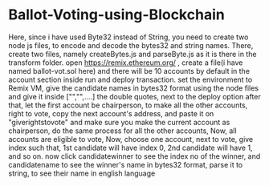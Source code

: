 # Ballot-Voting-using-Blockchain
Here, since i have used Byte32 instead of String, you need to create two node js files, to encode and decode the bytes32 and string names.
There, create two files, namely createBytes.js and parseByte.js as it is there in the transform folder.
open https://remix.ethereum.org/ , create a file(i have named ballot-vot.sol here) and there will be 10 accounts by default in the account section
inside run and deploy transaction. set the environment to Remix VM, give the candidate names in bytes32 format using the node files and give it inside ["","",....]
the double quotes, next to the deploy option after that,
let the first account be chairperson, to make all the other accounts, right to vote,
copy the next account's address, and paste it on "giverightstovote" and make sure you make the current account as chairperson,
do the same process for all the other accounts,
Now, all accounts are eligible to vote,
Now, choose one account, next to vote, give index such that, 1st candidate will have index 0, 2nd candidate will have 1, and so on.
now click candidatewinner to see the index no of the winner, and candidatename to see the winner's name in bytes32 format, parse it to string, to see their name in 
english language
